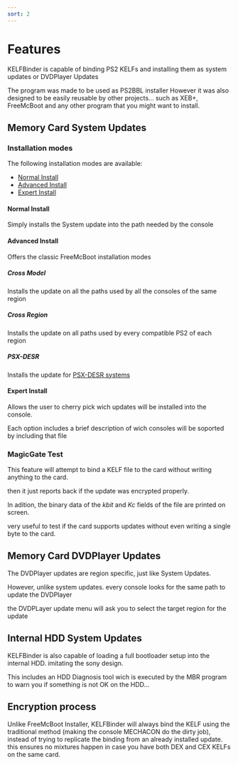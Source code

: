 ```yaml
---
sort: 2
---
```


# Features

KELFBinder is capable of binding PS2 KELFs and installing them as system updates or DVDPlayer Updates

The program was made to be used as PS2BBL installer
However it was also designed to be easily reusable by other projects... such as XEB+, FreeMcBoot and any other program that you might want to install.

## Memory Card System Updates

### Installation modes

The following installation modes are available:

- [Normal Install](#Normal-Install)
- [Advanced Install](#Advanced-Install)
- [Expert Install](#Expert-Install)

#### Normal Install

Simply installs the System update into the path needed by the console

#### Advanced Install

Offers the classic FreeMcBoot installation modes

##### Cross Model

Installs the update on all the paths used by all the consoles of the same region

##### Cross Region

Installs the update on all paths used by every compatible PS2 of each region

##### PSX-DESR

Installs the update for [PSX-DESR systems](https://www.google.com/search?q=PSX-DESR&sxsrf=ALiCzsbB1c-OG3a_bzTilXq-RslFRCArXg:1671631335869&source=lnms&tbm=isch&sa=X&ved=2ahUKEwiM3-D_74r8AhVCqpUCHWURAxEQ_AUoAXoECAIQAw&biw=1366&bih=629&dpr=1)

#### Expert Install

Allows the user to cherry pick wich updates will be installed into the console.

Each option includes a brief description of wich consoles will be soported by including that file

### MagicGate Test

This feature will attempt to bind a KELF file to the card without writing anything to the card.

then it just reports back if the update was encrypted properly.

In adition, the binary data of the _kbit_ and _Kc_ fields of the file are printed on screen.

very useful to test if the card supports updates without even writing a single byte to the card.

## Memory Card DVDPlayer Updates

The DVDPlayer updates are region specific, just like System Updates.

However, unlike system updates. every console looks for the same path to update the DVDPlayer

the DVDPLayer update menu will ask you to select the target region for the update

## Internal HDD System Updates
KELFBinder is also capable of loading a full bootloader setup into the internal HDD. imitating the sony design.

This includes an HDD Diagnosis tool wich is executed by the MBR program to warn you if something is not OK on the HDD...

## Encryption process

Unlike FreeMcBoot Installer, KELFBinder will always bind the KELF using the traditional method (making the console MECHACON do the dirty job), instead of trying to replicate the binding from an already installed update. this ensures no mixtures happen in case you have both DEX and CEX KELFs on the same card.
